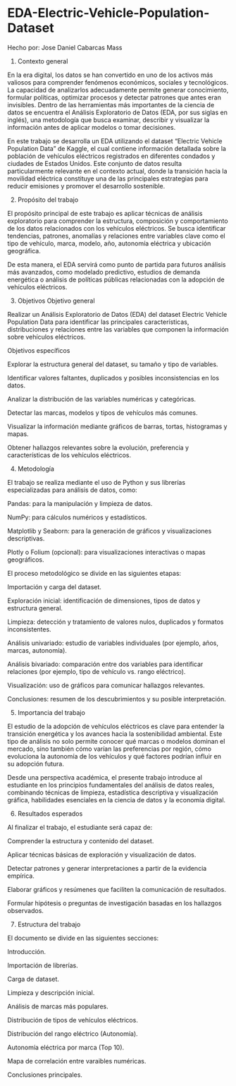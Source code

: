 # EDA-Electric-Vehicle-Population-Dataset
Hecho por: Jose Daniel Cabarcas Mass

1. Contexto general

En la era digital, los datos se han convertido en uno de los activos más valiosos para comprender fenómenos económicos, sociales y tecnológicos. La capacidad de analizarlos adecuadamente permite generar conocimiento, formular políticas, optimizar procesos y detectar patrones que antes eran invisibles. Dentro de las herramientas más importantes de la ciencia de datos se encuentra el Análisis Exploratorio de Datos (EDA, por sus siglas en inglés), una metodología que busca examinar, describir y visualizar la información antes de aplicar modelos o tomar decisiones.

En este trabajo se desarrolla un EDA utilizando el dataset “Electric Vehicle Population Data” de Kaggle, el cual contiene información detallada sobre la población de vehículos eléctricos registrados en diferentes condados y ciudades de Estados Unidos. Este conjunto de datos resulta particularmente relevante en el contexto actual, donde la transición hacia la movilidad eléctrica constituye una de las principales estrategias para reducir emisiones y promover el desarrollo sostenible.

2. Propósito del trabajo

El propósito principal de este trabajo es aplicar técnicas de análisis exploratorio para comprender la estructura, composición y comportamiento de los datos relacionados con los vehículos eléctricos. Se busca identificar tendencias, patrones, anomalías y relaciones entre variables clave como el tipo de vehículo, marca, modelo, año, autonomía eléctrica y ubicación geográfica.

De esta manera, el EDA servirá como punto de partida para futuros análisis más avanzados, como modelado predictivo, estudios de demanda energética o análisis de políticas públicas relacionadas con la adopción de vehículos eléctricos.

3. Objetivos
Objetivo general

Realizar un Análisis Exploratorio de Datos (EDA) del dataset Electric Vehicle Population Data para identificar las principales características, distribuciones y relaciones entre las variables que componen la información sobre vehículos eléctricos.

Objetivos específicos

Explorar la estructura general del dataset, su tamaño y tipo de variables.

Identificar valores faltantes, duplicados y posibles inconsistencias en los datos.

Analizar la distribución de las variables numéricas y categóricas.

Detectar las marcas, modelos y tipos de vehículos más comunes.

Visualizar la información mediante gráficos de barras, tortas, histogramas y mapas.

Obtener hallazgos relevantes sobre la evolución, preferencia y características de los vehículos eléctricos.

4. Metodología

El trabajo se realiza mediante el uso de Python y sus librerías especializadas para análisis de datos, como:

Pandas: para la manipulación y limpieza de datos.

NumPy: para cálculos numéricos y estadísticos.

Matplotlib y Seaborn: para la generación de gráficos y visualizaciones descriptivas.

Plotly o Folium (opcional): para visualizaciones interactivas o mapas geográficos.

El proceso metodológico se divide en las siguientes etapas:

Importación y carga del dataset.

Exploración inicial: identificación de dimensiones, tipos de datos y estructura general.

Limpieza: detección y tratamiento de valores nulos, duplicados y formatos inconsistentes.

Análisis univariado: estudio de variables individuales (por ejemplo, años, marcas, autonomía).

Análisis bivariado: comparación entre dos variables para identificar relaciones (por ejemplo, tipo de vehículo vs. rango eléctrico).

Visualización: uso de gráficos para comunicar hallazgos relevantes.

Conclusiones: resumen de los descubrimientos y su posible interpretación.

5. Importancia del trabajo

El estudio de la adopción de vehículos eléctricos es clave para entender la transición energética y los avances hacia la sostenibilidad ambiental. Este tipo de análisis no solo permite conocer qué marcas o modelos dominan el mercado, sino también cómo varían las preferencias por región, cómo evoluciona la autonomía de los vehículos y qué factores podrían influir en su adopción futura.

Desde una perspectiva académica, el presente trabajo introduce al estudiante en los principios fundamentales del análisis de datos reales, combinando técnicas de limpieza, estadística descriptiva y visualización gráfica, habilidades esenciales en la ciencia de datos y la economía digital.

6. Resultados esperados

Al finalizar el trabajo, el estudiante será capaz de:

Comprender la estructura y contenido del dataset.

Aplicar técnicas básicas de exploración y visualización de datos.

Detectar patrones y generar interpretaciones a partir de la evidencia empírica.

Elaborar gráficos y resúmenes que faciliten la comunicación de resultados.

Formular hipótesis o preguntas de investigación basadas en los hallazgos observados.

7. Estructura del trabajo

El documento se divide en las siguientes secciones:

Introducción.

Importación de librerías.

Carga de dataset.

Limpieza y descripción inicial.

Análisis de marcas más populares.

Distribución de tipos de vehículos eléctricos.

Distribución del rango eléctrico (Autonomía).

Autonomía eléctrica por marca (Top 10).

Mapa de correlación entre varaibles numéricas.

Conclusiones principales.

